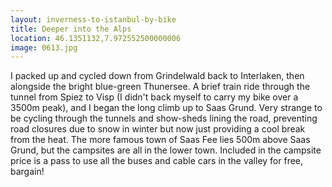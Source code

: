 ```yaml
---
layout: inverness-to-istanbul-by-bike
title: Deeper into the Alps
location: 46.1351132,7.972552500000006
image: 0613.jpg
---
```

I packed up and cycled down from Grindelwald back to Interlaken, then alongside the bright blue-green Thunersee. A brief train ride through the tunnel from Spiez to Visp (I didn't back myself to carry my bike over a 3500m peak), and I began the long climb up to Saas Grund. Very strange to be cycling through the tunnels and show-sheds lining the road, preventing road closures due to snow in winter but now just providing a cool break from the heat. The more famous town of Saas Fee lies 500m above Saas Grund, but the campsites are all in the lower town. Included in the campsite price is a pass to use all the buses and cable cars in the valley for free, bargain!